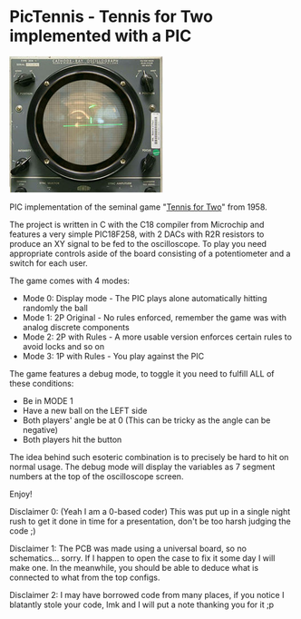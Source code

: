 # PicTennis - Tennis for Two implemented with a PIC

![Oscilloscope screen](docs/screen.jpg?raw=true)

PIC implementation of the seminal game "[Tennis for Two](https://en.wikipedia.org/wiki/Tennis_for_Two)" from
1958.

The project is written in C with the C18 compiler from Microchip and features a
very simple PIC18F258, with 2 DACs with R2R resistors to produce an XY
signal to be fed to the oscilloscope. To play you need appropriate controls aside of the board
consisting of a potentiometer and a switch for each user.

The game comes with 4 modes:
* Mode 0: Display mode - The PIC plays alone automatically hitting randomly the ball
* Mode 1: 2P Original - No rules enforced, remember the game was with analog discrete components
* Mode 2: 2P with Rules - A more usable version enforces certain rules to avoid locks and so on
* Mode 3: 1P with Rules - You play against the PIC

The game features a debug mode, to toggle it you need to fulfill ALL of these conditions:
* Be in MODE 1
* Have a new ball on the LEFT side
* Both players' angle be at 0 (This can be tricky as the angle can be negative)
* Both players hit the button

The idea behind such esoteric combination is to precisely be hard to hit on normal usage.
The debug mode will display the variables as 7 segment numbers at the top of the oscilloscope screen.

Enjoy!



Disclaimer 0: (Yeah I am a 0-based coder) This was put up in a single night rush to get it
done in time for a presentation, don't be too harsh judging the code ;)

Disclaimer 1: The PCB was made using a universal board, so no schematics... sorry.
If I happen to open the case to fix it some day I will make one. In the meanwhile, you should be able
to deduce what is connected to what from the top configs.

Disclaimer 2: I may have borrowed code from many places, if you notice I blatantly stole your code,
 lmk and I will put a note thanking you for it ;p
